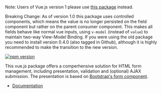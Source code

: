 Note: Users of Vue.js version 1 please use [this package](https://www.npmjs.com/package/vue-formular) instead.

Breaking Change: As of version 1.0 this package uses controlled components, which means the value is no longer persisted on the field component but rather on the parent consumer component. This makes all fields behave like normal vue inputs, using `v-model` (instead of `value`) to maintain two-way View-Model Binding. If you were using the old package you need to install version 0.4.0 (also tagged in Github), although it is highly recommended to make the transition to the new version.

[![npm version](https://badge.fury.io/js/vue-form-2.svg)](https://badge.fury.io/js/vue-form-2)

This vue.js package offers a comperhensive solution for HTML form management, including presentation, validation and (optional) AJAX submission.
The presentation is based on [Bootstrap's form component](http://v4-alpha.getbootstrap.com/components/forms/).

* [Documentation](https://matfish2.gitbooks.io/vue-form-2/content/)


